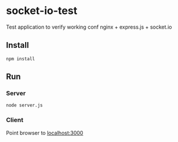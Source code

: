 # socket-io-test
Test application to verify working conf nginx + express.js + socket.io

## Install
```npm install```

## Run

### Server
```node server.js```

### Client
Point browser to [localhost:3000](http://localhost:3000)
